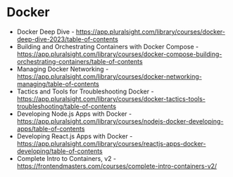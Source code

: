 # Docker

- Docker Deep Dive - https://app.pluralsight.com/library/courses/docker-deep-dive-2023/table-of-contents
- Building and Orchestrating Containers with Docker Compose - https://app.pluralsight.com/library/courses/docker-compose-building-orchestrating-containers/table-of-contents
- Managing Docker Networking - https://app.pluralsight.com/library/courses/docker-networking-managing/table-of-contents
- Tactics and Tools for Troubleshooting Docker - https://app.pluralsight.com/library/courses/docker-tactics-tools-troubleshooting/table-of-contents
- Developing Node.js Apps with Docker - https://app.pluralsight.com/library/courses/nodejs-docker-developing-apps/table-of-contents
- Developing React.js Apps with Docker - https://app.pluralsight.com/library/courses/reactjs-apps-docker-developing/table-of-contents
- Complete Intro to Containers, v2 - https://frontendmasters.com/courses/complete-intro-containers-v2/
